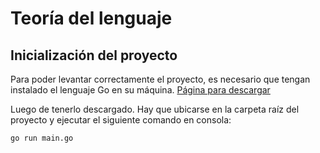 # Teoría del lenguaje

## Inicialización del proyecto

Para poder levantar correctamente el proyecto, es necesario que tengan instalado el lenguaje Go en su máquina. [Página para descargar](https://go.dev/dl/)

Luego de tenerlo descargado. Hay que ubicarse en la carpeta raíz del proyecto y ejecutar el siguiente comando en consola:

```
go run main.go
```


